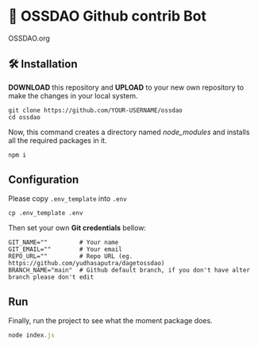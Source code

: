 # 🤖 OSSDAO Github contrib Bot

OSSDAO.org

## 🛠️ Installation

**DOWNLOAD** this repository and **UPLOAD** to your new own repository to make the changes in your local system.

```git-bash
git clone https://github.com/YOUR-USERNAME/ossdao
cd ossdao
```

Now, this command creates a directory named *node_modules* and installs all the required packages in it.

```javascript
npm i
```

## Configuration

Please copy `.env_template` into `.env`

```shell
cp .env_template .env
```

Then set your own **Git credentials** bellow:

```shell
GIT_NAME=""         # Your name
GIT_EMAIL=""        # Your email
REPO_URL=""         # Repo URL (eg. https://github.com/yudhasaputra/dagetossdao)
BRANCH_NAME="main"  # Github default branch, if you don't have alter branch please don't edit
```

## Run

Finally, run the project to see what the moment package does.

```javascript
node index.js
```
